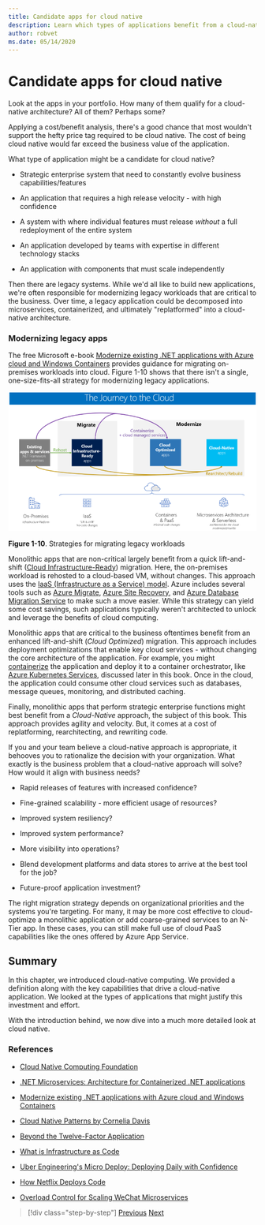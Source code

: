 ```yaml
---
title: Candidate apps for cloud native
description: Learn which types of applications benefit from a cloud-native approach
author: robvet
ms.date: 05/14/2020
---
```


# Candidate apps for cloud native

Look at the apps in your portfolio. How many of them qualify for a cloud-native architecture? All of them? Perhaps some?

Applying a cost/benefit analysis, there's a good chance that most wouldn't support the hefty price tag required to be cloud native. The cost of being cloud native would far exceed the business value of the application.

What type of application might be a candidate for cloud native?

- Strategic enterprise system that need to constantly evolve business capabilities/features

- An application that requires a high release velocity - with high confidence

- A system with where individual features must release *without* a full redeployment of the entire system

- An application developed by teams with expertise in different technology stacks

- An application with components that must scale independently

Then there are legacy systems. While we'd all like to build new applications, we're often responsible for modernizing legacy workloads that are critical to the business. Over time, a legacy application could be decomposed into microservices, containerized, and ultimately "replatformed" into a cloud-native architecture.

### Modernizing legacy apps

The free Microsoft e-book [Modernize existing .NET applications with Azure cloud and Windows Containers](https://dotnet.microsoft.com/download/thank-you/modernizing-existing-net-apps-ebook) provides guidance for migrating on-premises workloads into cloud. Figure 1-10 shows that there isn't a single, one-size-fits-all strategy for modernizing legacy applications.

![Strategies for migrating legacy workloads](./media/strategies-for-migrating-legacy-workloads.png)

**Figure 1-10**. Strategies for migrating legacy workloads

Monolithic apps that are non-critical largely benefit from a quick lift-and-shift ([Cloud Infrastructure-Ready](../modernize-with-azure-containers/lift-and-shift-existing-apps-azure-iaas.md)) migration. Here, the on-premises workload is rehosted to a cloud-based VM, without changes. This approach uses the [IaaS (Infrastructure as a Service) model](https://azure.microsoft.com/overview/what-is-iaas/). Azure includes several tools such as [Azure Migrate](https://azure.microsoft.com/services/azure-migrate/), [Azure Site Recovery](https://azure.microsoft.com/services/site-recovery/), and [Azure Database Migration Service](https://azure.microsoft.com/campaigns/database-migration/) to make such a move easier. While this strategy can yield some cost savings, such applications typically weren't architected to unlock and leverage the benefits of cloud computing.

Monolithic apps that are critical to the business oftentimes benefit from an enhanced lift-and-shift (*Cloud Optimized*) migration. This approach includes deployment optimizations that enable key cloud services - without changing the core architecture of the application. For example, you might [containerize](https://docs.microsoft.com/virtualization/windowscontainers/about/) the application and deploy it to a container orchestrator, like [Azure Kubernetes Services](https://azure.microsoft.com/services/kubernetes-service/), discussed later in this book. Once in the cloud, the application could consume other cloud services such as databases, message queues, monitoring, and distributed caching.

Finally, monolithic apps that perform strategic enterprise functions might best benefit from a *Cloud-Native* approach, the subject of this book. This approach provides agility and velocity. But, it comes at a cost of replatforming, rearchitecting, and rewriting code.

If you and your team believe a cloud-native approach is appropriate, it behooves you to rationalize the decision with your organization. What exactly is the business problem that a cloud-native approach will solve? How would it align with business needs?

- Rapid releases of features with increased confidence?

- Fine-grained scalability - more efficient usage of resources?

- Improved system resiliency?

- Improved system performance?

- More visibility into operations?

- Blend development platforms and data stores to arrive at the best tool for the job?

- Future-proof application investment?

The right migration strategy depends on organizational priorities and the systems you're targeting. For many, it may be more cost effective to cloud-optimize a monolithic application or add coarse-grained services to an N-Tier app. In these cases, you can still make full use of cloud PaaS capabilities like the ones offered by Azure App Service.

## Summary

In this chapter, we introduced cloud-native computing. We provided a definition along with the key capabilities that drive a cloud-native application. We looked at the types of applications that might justify this investment and effort.

With the introduction behind, we now dive into a much more detailed look at cloud native.

### References

- [Cloud Native Computing Foundation](https://www.cncf.io/)

- [.NET Microservices: Architecture for Containerized .NET applications](https://dotnet.microsoft.com/download/thank-you/microservices-architecture-ebook)

- [Modernize existing .NET applications with Azure cloud and Windows Containers](https://dotnet.microsoft.com/download/thank-you/modernizing-existing-net-apps-ebook)

- [Cloud Native Patterns by Cornelia Davis](https://www.manning.com/books/cloud-native-patterns)

- [Beyond the Twelve-Factor Application](https://content.pivotal.io/blog/beyond-the-twelve-factor-app)

- [What is Infrastructure as Code](https://docs.microsoft.com/azure/devops/learn/what-is-infrastructure-as-code)

- [Uber Engineering's Micro Deploy: Deploying Daily with Confidence](https://eng.uber.com/micro-deploy/)

- [How Netflix Deploys Code](https://www.infoq.com/news/2013/06/netflix/)

- [Overload Control for Scaling WeChat Microservices](https://www.cs.columbia.edu/~ruigu/papers/socc18-final100.pdf)

>[!div class="step-by-step"]
>[Previous](definition.md)
>[Next](introduce-eshoponcontainers-reference-app.md)
